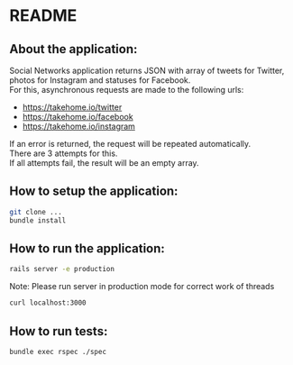 # README

## About the application:

Social Networks application returns JSON with array of tweets for Twitter, photos for Instagram and statuses for Facebook.<br />
For this, asynchronous requests are made to the following urls:
- https://takehome.io/twitter
- https://takehome.io/facebook
- https://takehome.io/instagram

If an error is returned, the request will be repeated automatically.<br />
There are 3 attempts for this.<br />
If all attempts fail, the result will be an empty array.

## How to setup the application:
```sh
git clone ...
bundle install
```

## How to run the application:

```sh
rails server -e production
```

Note: Please run server in production mode for correct work of threads

```sh
curl localhost:3000
```

## How to run tests:
```sh
bundle exec rspec ./spec
```
